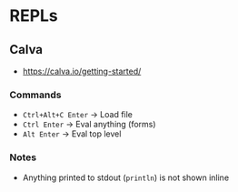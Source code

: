 # REPLs

## Calva

- https://calva.io/getting-started/

### Commands

- `Ctrl+Alt+C Enter` -> Load file
- `Ctrl Enter` -> Eval anything (forms)
- `Alt Enter` -> Eval top level

### Notes

- Anything printed to stdout (`println`) is not shown inline
